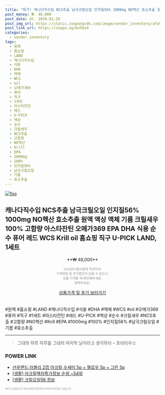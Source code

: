 ```yaml
--- 
title: "특가! 캐나다직수입 NCS추출 남극크릴오일 인지질56% 1000mg NO헥산 효소추출 원액..." 
post_money: ₩. 46,000 
post_date: dt. 2020.01.29 
post_img_url: https://static.coupangcdn.com/image/vendor_inventory/afa9/7190906f8401fde0c83d0e08c2f3fc0879552784345637e140c8e2e50eda.jpg 
post_link_url: https://coupa.ng/bnFms4 
categories: 
  - vendor_inventory 
tags: 
  - 원액 
  - 홈쇼핑 
  - LAND 
  - 캐나다직수입 
  - 식용 
  - DHA 
  - 액체 
  - WCS 
  - oil 
  - 오메가369 
  - 퓨어 
  - 직구 
  - 1세트 
  - 아스타잔틴 
  - 레드 
  - U-PICK 
  - 액상 
  - 순수 
  - 크릴새우 
  - NCS추출 
  - 고함량 
  - NO헥산 
  - Krill 
  - EPA 
  - 1000mg 
  - 100% 
  - 인지질56% 
  - 남극크릴오일 
  - 기름 
  - 효소추출 
--- 
```

[![foo](https://static.coupangcdn.com/image/vendor_inventory/afa9/7190906f8401fde0c83d0e08c2f3fc0879552784345637e140c8e2e50eda.jpg)](https://coupa.ng/bnFms4) 

## 캐나다직수입 NCS추출 남극크릴오일 인지질56% 1000mg NO헥산 효소추출 원액 액상 액체 기름 크릴새우 100% 고함량 아스타잔틴 오메가369 EPA DHA 식용 순수 퓨어 레드 WCS Krill oil 홈쇼핑 직구 U-PICK LAND, 1세트 
<p style="text-align: center;">**₩ 46,000**</p> 
<p style="text-align: center;"><span style="color: #898c8f; font-family: Georgia,Times,serif; font-size: 0.75em;">2020년01월29일에 작성되어, <br>가격변동 및 추가할인이 있을 수 있으니,<br> 상품 가격을 꼭!확인해주세요.<br>행복하세요~</span> 
</p>	 
<div markdown="0" style="text-align: center;"><a href="https://coupa.ng/bnFms4" class="btn btn--success">상품가격 및 후기 보러가기</a></div> 
<br><br> 
  #원액 #홈쇼핑 #LAND #캐나다직수입 #식용 #DHA #액체 #WCS #oil #오메가369 #퓨어 #직구 #1세트 #아스타잔틴 #레드 #U-PICK #액상 #순수 #크릴새우 #NCS추출 #고함량 #NO헥산 #Krill #EPA #1000mg #100% #인지질56% #남극크릴오일 #기름 #효소추출 
<hr> 

> 그대의 하루 하루를 그대의 마지막 날이라고 생각하라 – 호라티우스 


### POWER LINK

* <a href="https://blog.naver.com/sakai111/221784085055" target="_blank">선우랜드 러블리 2겹 아크릴 수세미 5p + 옐로우 5p + 그린 5p</a>
* <a href="https://blog.naver.com/sakai111/221775762960" target="_blank"> [생활] 아크릴액자특가정보 순위 ~54위</a>
* <a href="https://blog.naver.com/sakai111/221757108941" target="_blank"> [생활] 크릴오일56 정보 </a>

<span style="color: #898c8f; font-family: Georgia,Times,serif; font-size: 0.55em;">파트너스활동으로 작성자에게 일정액의 커미션이 제공될수 있습니다.</span> 
